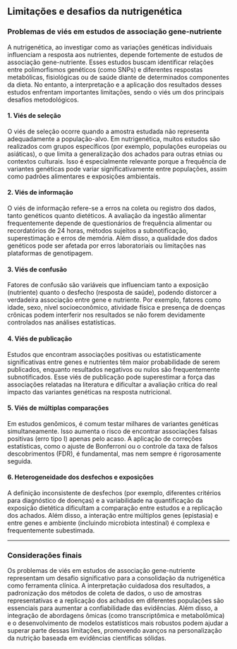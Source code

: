 
## Limitações e desafios da nutrigenética

### Problemas de viés em estudos de associação gene-nutriente

A nutrigenética, ao investigar como as variações genéticas individuais influenciam a resposta aos nutrientes, depende fortemente de estudos de associação gene-nutriente. Esses estudos buscam identificar relações entre polimorfismos genéticos (como SNPs) e diferentes respostas metabólicas, fisiológicas ou de saúde diante de determinados componentes da dieta. No entanto, a interpretação e a aplicação dos resultados desses estudos enfrentam importantes limitações, sendo o viés um dos principais desafios metodológicos.

#### 1. **Viés de seleção**

O viés de seleção ocorre quando a amostra estudada não representa adequadamente a população-alvo. Em nutrigenética, muitos estudos são realizados com grupos específicos (por exemplo, populações europeias ou asiáticas), o que limita a generalização dos achados para outras etnias ou contextos culturais. Isso é especialmente relevante porque a frequência de variantes genéticas pode variar significativamente entre populações, assim como padrões alimentares e exposições ambientais.

#### 2. **Viés de informação**

O viés de informação refere-se a erros na coleta ou registro dos dados, tanto genéticos quanto dietéticos. A avaliação da ingestão alimentar frequentemente depende de questionários de frequência alimentar ou recordatórios de 24 horas, métodos sujeitos a subnotificação, superestimação e erros de memória. Além disso, a qualidade dos dados genéticos pode ser afetada por erros laboratoriais ou limitações nas plataformas de genotipagem.

#### 3. **Viés de confusão**

Fatores de confusão são variáveis que influenciam tanto a exposição (nutriente) quanto o desfecho (resposta de saúde), podendo distorcer a verdadeira associação entre gene e nutriente. Por exemplo, fatores como idade, sexo, nível socioeconômico, atividade física e presença de doenças crônicas podem interferir nos resultados se não forem devidamente controlados nas análises estatísticas.

#### 4. **Viés de publicação**

Estudos que encontram associações positivas ou estatisticamente significativas entre genes e nutrientes têm maior probabilidade de serem publicados, enquanto resultados negativos ou nulos são frequentemente subnotificados. Esse viés de publicação pode superestimar a força das associações relatadas na literatura e dificultar a avaliação crítica do real impacto das variantes genéticas na resposta nutricional.

#### 5. **Viés de múltiplas comparações**

Em estudos genômicos, é comum testar milhares de variantes genéticas simultaneamente. Isso aumenta o risco de encontrar associações falsas positivas (erro tipo I) apenas pelo acaso. A aplicação de correções estatísticas, como o ajuste de Bonferroni ou o controle da taxa de falsos descobrimentos (FDR), é fundamental, mas nem sempre é rigorosamente seguida.

#### 6. **Heterogeneidade dos desfechos e exposições**

A definição inconsistente de desfechos (por exemplo, diferentes critérios para diagnóstico de doenças) e a variabilidade na quantificação da exposição dietética dificultam a comparação entre estudos e a replicação dos achados. Além disso, a interação entre múltiplos genes (epistasia) e entre genes e ambiente (incluindo microbiota intestinal) é complexa e frequentemente subestimada.

---

### **Considerações finais**

Os problemas de viés em estudos de associação gene-nutriente representam um desafio significativo para a consolidação da nutrigenética como ferramenta clínica. A interpretação cuidadosa dos resultados, a padronização dos métodos de coleta de dados, o uso de amostras representativas e a replicação dos achados em diferentes populações são essenciais para aumentar a confiabilidade das evidências. Além disso, a integração de abordagens ômicas (como transcriptômica e metabolômica) e o desenvolvimento de modelos estatísticos mais robustos podem ajudar a superar parte dessas limitações, promovendo avanços na personalização da nutrição baseada em evidências científicas sólidas.
```
